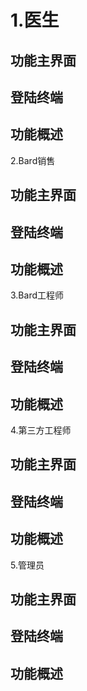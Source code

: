 # 1.医生
## 功能主界面
## 登陆终端
## 功能概述
2.Bard销售
## 功能主界面
## 登陆终端
## 功能概述

3.Bard工程师
## 功能主界面
## 登陆终端
## 功能概述


4.第三方工程师
## 功能主界面
## 登陆终端
## 功能概述

5.管理员
## 功能主界面
## 登陆终端
## 功能概述
